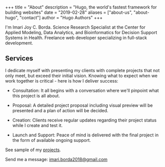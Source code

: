 +++
title = "About"
description = "Hugo, the world's fastest framework for building websites"
date = "2019-02-28"
aliases = ["about-us", "about-hugo", "contact"]
author = "Hugo Authors"
+++

I'm Imari Joy C. Borda. Science Research Specialist at the Center for Applied Modeling, Data Analytics, and Bioinformatics for Decision Support Systems in Health. Freelance web developer specializing in full-stack development.

## Services

I dedicate myself with presenting my clients with complete projects that not only meet, but exceed their initial vision. Knowing what to expect when we work together is critical - here is how I deliver success:

- Consultation: It all begins with a conversation where we'll pinpoint what this project is all about.

- Proposal: A detailed project proposal including visual preview will be presented and a plan of action will be decided.

- Creation: Clients receive regular updates regarding their project status while I create and test it.

- Launch and Support: Peace of mind is delivered with the final project in the form of available ongoing support.

See sample of my [projects](/projects).

Send me a message: [imari.borda2018@gmail.com](mailto:imari.borda2018@gmail.com)
